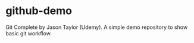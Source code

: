 # github-demo
Git Complete by Jason Taylor (Udemy). A simple demo repository to show basic git workflow.

